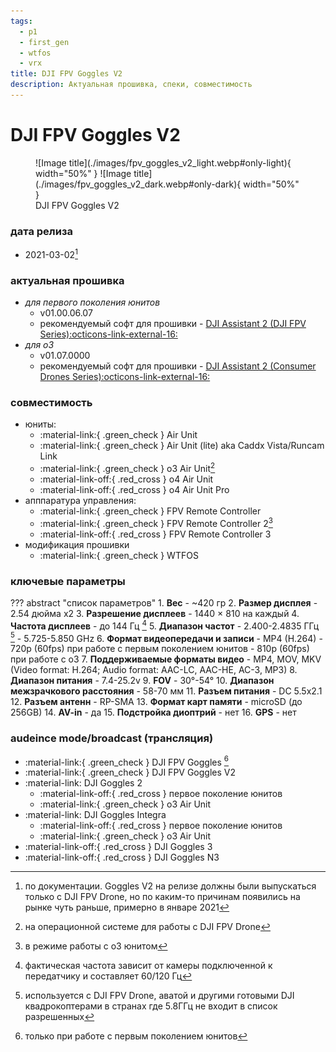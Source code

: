 ```yaml
---
tags:
  - p1
  - first_gen
  - wtfos
  - vrx
title: DJI FPV Goggles V2
description: Актуальная прошивка, спеки, совместимость
---
```

# DJI FPV Goggles V2
<figure markdown="span">
  ![Image title](./images/fpv_goggles_v2_light.webp#only-light){ width="50%" }
  ![Image title](./images/fpv_goggles_v2_dark.webp#only-dark){ width="50%" }
  <figcaption>DJI FPV Goggles V2</figcaption>
</figure>

### дата релиза
- 2021-03-02[^1]

### актуальная прошивка
* _для первого поколения юнитов_
    * v01.00.06.07
    * рекомендуемый софт для прошивки - <a href="https://www.dji.com/downloads/softwares/dji-assistant-2-dji-fpv-series" target="_blank">DJI Assistant 2 (DJI FPV Series):octicons-link-external-16:</a>
* _для o3_
    * v01.07.0000
    * рекомендуемый софт для прошивки - <a href="https://www.dji.com/downloads/softwares/dji-assistant-2-consumer-drones-series" target="_blank">DJI Assistant 2 (Consumer Drones Series):octicons-link-external-16:</a>

### совместимость
* юниты:
    * :material-link:{ .green_check } Air Unit
    * :material-link:{ .green_check } Air Unit (lite) aka Caddx Vista/Runcam Link
    * :material-link:{ .green_check } o3 Air Unit[^2]
    * :material-link-off:{ .red_cross } o4 Air Unit
    * :material-link-off:{ .red_cross } o4 Air Unit Pro
* апппаратура управления:
    * :material-link:{ .green_check } FPV Remote Controller 
    * :material-link:{ .green_check } FPV Remote Controller 2[^3]
    * :material-link-off:{ .red_cross } FPV Remote Controller 3
* модификация прошивки
    * :material-link:{ .green_check } WTFOS

### ключевые параметры
??? abstract "список параметров"
    1. **Вес**
        - ~420 гр
    2. **Размер дисплея**
        - 2.54 дюйма x2
    3. **Разрешение дисплеев**
        - 1440 × 810 на каждый
    4. **Частота дисплеев**
        - до 144 Гц [^4]
    5. **Диапазон частот**
        - 2.400-2.4835 ГГц [^5]
        - 5.725-5.850 GHz
    6. **Формат видеопередачи и записи**
        - MP4 (H.264)
        - 720p (60fps) при работе с первым поколением юнитов
        - 810p (60fps) при работе с o3
    7. **Поддерживаемые форматы видео**
        - MP4, MOV, MKV (Video format: H.264; Audio format: AAC-LC, AAC-HE, AC-3, MP3)
    8. **Диапазон питания**
        - 7.4-25.2v
    9. **FOV**
        - 30°-54°
    10. **Диапазон межзрачкового расстояния**
        - 58-70 мм
    11. **Разъем питания**
        - DC 5.5x2.1
    12. **Разъем антенн**
        - RP-SMA 
    13. **Формат карт памяти** 
        - microSD (до 256GB)
    14. **AV-in**
        - да
    15. **Подстройка диоптрий**
        - нет
    16. **GPS**
        - нет
### audeince mode/broadcast (трансляция)
* :material-link:{ .green_check }  DJI FPV Goggles [^6]
* :material-link:{ .green_check }  DJI FPV Goggles V2
* :material-link:  DJI Goggles 2
    * :material-link-off:{ .red_cross } первое поколение юнитов
    * :material-link:{ .green_check } o3 Air Unit
* :material-link:  DJI Goggles Integra
    * :material-link-off:{ .red_cross } первое поколение юнитов
    * :material-link:{ .green_check } o3 Air Unit
* :material-link-off:{ .red_cross }  DJI Goggles 3
* :material-link-off:{ .red_cross }  DJI Goggles N3

[^1]: по документации. Goggles V2 на релизе должны были выпускаться только с DJI FPV Drone, но по каким-то причинам появились на рынке чуть раньше, примерно в январе 2021
[^2]: на операционной системе для работы с DJI FPV Drone
[^3]: в режиме работы с о3 юнитом
[^4]: фактическая частота зависит от камеры подключенной к передатчику и составляет 60/120 Гц
[^5]: используется с DJI FPV Drone, аватой и другими готовыми DJI квадрокоптерами в странах где 5.8ГГц не входит в список разрешенных
[^6]: только при работе с первым поколением юнитов
